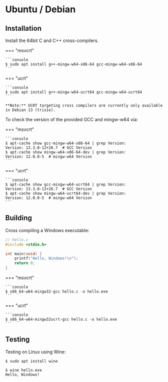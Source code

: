 # Ubuntu / Debian

## Installation

Install the 64bit C and C++ cross-compilers.

=== "msvcrt"

    ```console
    $ sudo apt install g++-mingw-w64-x86-64 gcc-mingw-w64-x86-64
    ```

=== "ucrt"

    ```console
    $ sudo apt install g++-mingw-w64-ucrt64 gcc-mingw-w64-ucrt64
    ```

    **Note:** UCRT targeting cross compilers are currently only available in Debian 13 (trixie).

To check the version of the provided GCC and mingw-w64 via:

=== "msvcrt"

    ```console
    $ apt-cache show gcc-mingw-w64-x86-64 | grep Version:
    Version: 13.3.0-12+26.7  # GCC Version
    $ apt-cache show mingw-w64-x86-64-dev | grep Version:
    Version: 12.0.0-5  # mingw-w64 Version
    ```

=== "ucrt"

    ```console
    $ apt-cache show gcc-mingw-w64-ucrt64 | grep Version:
    Version: 13.3.0-12+26.7  # GCC Version
    $ apt-cache show mingw-w64-ucrt64-dev | grep Version:
    Version: 12.0.0-5  # mingw-w64 Version
    ```

## Building

Cross compiling a Windows executable:

```c
// hello.c
#include <stdio.h>

int main(void) {
    printf("Hello, Windows!\n");
    return 0;
}
```

=== "msvcrt"

    ```console
    $ x86_64-w64-mingw32-gcc hello.c -o hello.exe
    ```

=== "ucrt"

    ```console
    $ x86_64-w64-mingw32ucrt-gcc hello.c -o hello.exe
    ```

## Testing

Testing on Linux using Wine:

```console
$ sudo apt install wine
```

```console
$ wine hello.exe
Hello, Windows!
```
